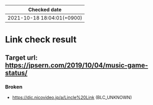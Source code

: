 |Checked date|
|---|
|2021-10-18 18:04:01(+0900)|
# Link check result
## Target url: https://jpsern.com/2019/10/04/music-game-status/
### Broken
* https://dic.nicovideo.jp/a/Lincle%20Link (BLC_UNKNOWN)

